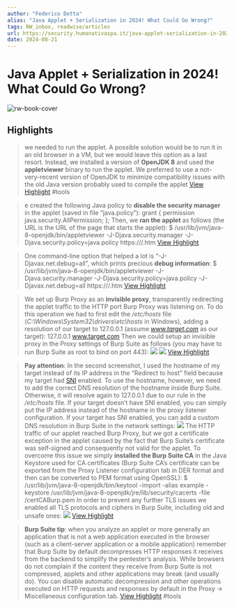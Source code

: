 ```yaml
---
author: "Federico Dotta"
alias: "Java Applet + Serialization in 2024! What Could Go Wrong?"
tags: RW_inbox, readwise/articles
url: https://security.humanativaspa.it/java-applet-serialization-in-2024-what-could-go-wrong/
date: 2024-08-21
---
```

# Java Applet + Serialization in 2024! What Could Go Wrong?

![rw-book-cover](https://security.humanativaspa.it/favicon.ico)

## Highlights


> we needed to run the applet. A possible solution would be to run it in an old browser in a VM, but we would leave this option as a last resort. Instead, we installed a version of **OpenJDK 8** and used the **appletviewer** binary to run the applet. We preferred to use a not-very-recent version of OpenJDK to minimize compatibility issues with the old Java version probably used to compile the applet
> [View Highlight](https://read.readwise.io/read/01j5tpgnh4trk8zeat063m11cq)
> #tools 


> e created the following Java policy to **disable the security manager** in the applet (saved in file “java.policy”):
>  grant {
>  permission java.security.AllPermission;
>  };
>  Then, we **ran the applet** as follows (the URL is the URL of the page that starts the applet):
>  $ /usr/lib/jvm/java-8-openjdk/bin/appletviewer -J-Djava.security.manager -J-Djava.security.policy=java.policy https://<TARGET>/<PAGE>.htm
> [View Highlight](https://read.readwise.io/read/01j5tphw71y0h0eare178fehe5)



> One command-line option that helped a lot is “-J-Djavax.net.debug=all”, which prints precious **debug information**:
>  $ /usr/lib/jvm/java-8-openjdk/bin/appletviewer -J-Djava.security.manager -J-Djava.security.policy=java.policy -J-Djavax.net.debug=all https://<TARGET>/<PAGE>.htm
> [View Highlight](https://read.readwise.io/read/01j5tpjkahneg0s3ek3tvtrxxw)



> We set up Burp Proxy as an **invisible proxy**, transparently redirecting the applet traffic to the HTTP port Burp Proxy was listening on.
>  To do this operation we had to first edit the */etc/hosts* file (*C:\Windows\System32\drivers\etc\hosts* in Windows), adding a resolution of our target to 127.0.0.1 (assume *www.target.com* as our target):
>  127.0.0.1 www.target.com
>  Then we could setup an invisible proxy in the Proxy settings of Burp Suite as follows (you may have to run Burp Suite as root to bind on port 443):
>  ![](https://security.humanativaspa.it/sec/wp-content/uploads/2024/02/1.png)
>  ![](https://security.humanativaspa.it/sec/wp-content/uploads/2024/02/2.png)
> [View Highlight](https://read.readwise.io/read/01j5tppkh40d5hj4yqqjpzb1t8)



> **Pay attention**: In the second screenshot, I used the hostname of my target instead of its IP address in the “Redirect to host” field because my target had [SNI](https://en.wikipedia.org/wiki/Server_Name_Indication) enabled. To use the hostname, however, we need to add the correct DNS resolution of the hostname inside Burp Suite. Otherwise, it will resolve again to 127.0.0.1 due to our rule in the */etc/hosts* file. If your target doesn’t have SNI enabled, you can simply put the IP address instead of the hostname in the proxy listener configuration. If your target has SNI enabled, you can add a custom DNS resolution in Burp Suite in the network settings:
>  ![](https://security.humanativaspa.it/sec/wp-content/uploads/2024/02/3.png)
>  The HTTP traffic of our applet reached Burp Proxy, but we got a certificate exception in the applet caused by the fact that Burp Suite’s certificate was self-signed and consequently not valid for the applet. To overcome this issue we simply **installed the Burp Suite CA** in the Java Keystore used for CA certificates (Burp Suite CA’s certificate can be exported from the Proxy Listener configuration tab in DER format and then can be converted to PEM format using OpenSSL):
>  $ /usr/lib/jvm/java-8-openjdk/bin/keytool -import -alias example -keystore /usr/lib/jvm/java-8-openjdk/jre/lib/security/cacerts -file <PATH>/certCABurp.pem
>  In order to prevent any further TLS issues we enabled all TLS protocols and ciphers in Burp Suite, including old and unsafe ones:
>  ![](https://security.humanativaspa.it/sec/wp-content/uploads/2024/02/4.png)
> [View Highlight](https://read.readwise.io/read/01j5tpsggf7yyadejf5a3asbej)



> **Burp Suite tip**: when you analyze an applet or more generally an application that is not a web application executed in the browser (such as a client-server application or a mobile application) remember that Burp Suite by default decompresses HTTP responses it receives from the backend to simplify the pentester’s analysis. While browsers do not complain if the content they receive from Burp Suite is not compressed, applets and other applications may break (and usually do). You can disable automatic decompression and other operations executed on HTTP requests and responses by default in the Proxy -> Miscellaneous configuration tab.
> [View Highlight](https://read.readwise.io/read/01j5tpvn6r8nd4te8wdfwkdr67)
> #tools

